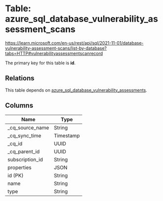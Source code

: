 # Table: azure_sql_database_vulnerability_assessment_scans

https://learn.microsoft.com/en-us/rest/api/sql/2021-11-01/database-vulnerability-assessment-scans/list-by-database?tabs=HTTP#vulnerabilityassessmentscanrecord

The primary key for this table is **id**.

## Relations

This table depends on [azure_sql_database_vulnerability_assessments](azure_sql_database_vulnerability_assessments.md).

## Columns

| Name          | Type          |
| ------------- | ------------- |
|_cq_source_name|String|
|_cq_sync_time|Timestamp|
|_cq_id|UUID|
|_cq_parent_id|UUID|
|subscription_id|String|
|properties|JSON|
|id (PK)|String|
|name|String|
|type|String|